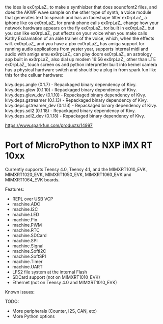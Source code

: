 the idea is
ex0rpLaZ_
to make a synthisizer that does soundfont2 files, and does the AKWF wave sample on the other type of synth, a voice module that generates text to speach and has an faceshape filter
ex0rpLaZ_
a iphone like os
ex0rpLaZ_
for prank phone calls
ex0rpLaZ_
change how your network hardware appears on the fly
ex0rpLaZ_
tor built in
ex0rpLaZ_
but you can like
ex0rpLaZ_
put effects on your voice when you make calls
Kathy
Exclamation of an able trainer of the voice, which, when the effects will.
ex0rpLaZ_
and you have a pbx
ex0rpLaZ_
has amiga support for running audio applications from yester year, supports internal midi and audio with amiga emu
ex0rpLaZ_
can play doom
ex0rpLaZ_
an astrology app built in
ex0rpLaZ_
also dial up modem
16:56 ex0rpLaZ_
other than LTE
ex0rpLaZ_
touch screen os and python interpretter built into kernel
camera has a physical hardware switch and should be a plug in from 
spark fun like this for the celluar hardware:


kivy.deps.angle (0.1.7)           - Repackaged binary dependency of Kivy.
kivy.deps.glew (0.1.10)           - Repackaged binary dependency of Kivy.
kivy.deps.glew_dev (0.1.10)       - Repackaged binary dependency of Kivy.
kivy.deps.gstreamer (0.1.13)      - Repackaged binary dependency of Kivy.
kivy.deps.gstreamer_dev (0.1.13)  - Repackaged binary dependency of Kivy.
kivy.deps.sdl2 (0.1.18)           - Repackaged binary dependency of Kivy.
kivy.deps.sdl2_dev (0.1.18)       - Repackaged binary dependency of Kivy.

https://www.sparkfun.com/products/14997





Port of MicroPython to NXP iMX RT 10xx
======================================

Currently supports Teensy 4.0, Teensy 4.1, and the
MIMXRT1010_EVK, MIMXRT1020_EVK, MIMXRT1050_EVK, MIMXRT1060_EVK and
MIMXRT1064_EVK boards.

Features:
  - REPL over USB VCP
  - machine.ADC
  - machine.I2C
  - machine.LED
  - machine.Pin
  - machine.PWM
  - machine.RTC
  - machine.SDCard
  - machine.SPI
  - machine.Signal
  - machine.SoftI2C
  - machine.SoftSPI
  - machine.Timer
  - machine.UART
  - LFS2 file system at the internal Flash
  - SDCard support (not on MIMXRT1010_EVK)
  - Ethernet (not on Teensy 4.0 and MIMXRT1010_EVK)

Known issues:

TODO:
  - More peripherals (Counter, I2S, CAN, etc)
  - More Python options
